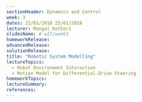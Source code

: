 ```yaml
---
sectionHeader: Dynamics and Control
week: 3
dates: 22/01/2018 25/01/2018
lecturer: Mangal Kothari
slidesName: # w17/week3
homeworkRelease:
advancedRelease:
solutionRelease:
title: "Robotic System Modelling"
lectureTopics:
  - Robot Environment Interaction
  - Motion Model for Differential-Drive Steering
homeworkTopics:
lectureSummary:
references:
---
```


